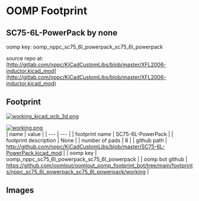 # OOMP Footprint  
## SC75-6L-PowerPack  by none  
  
oomp key: oomp_nppc_sc75_6l_powerpack_sc75_6l_powerpack  
  
source repo at: [http://gitlab.com/nppc/KiCadCustomLibs/blob/master/XFL2006-inductor.kicad_mod](http://gitlab.com/nppc/KiCadCustomLibs/blob/master/XFL2006-inductor.kicad_mod)  
## Footprint  
  
[![working_kicad_pcb_3d.png](working_kicad_pcb_3d_600.png)](working_kicad_pcb_3d.png)  
  
[![working.png](working_600.png)](working.png)  
| name | value | 
| --- | --- | 
| footprint name | SC75-6L-PowerPack | 
| footprint description | None | 
| number of pads | 8 | 
| github path | http://github.com/nppc/KiCadCustomLibs/blob/master/SC75-6L-PowerPack.kicad_mod | 
| oomp key | oomp_nppc_sc75_6l_powerpack_sc75_6l_powerpack | 
| oomp bot github | https://github.com/oomlout/oomlout_oomp_footprint_bot/tree/main/footprints/nppc_sc75_6l_powerpack_sc75_6l_powerpack/working | 
## Images  

